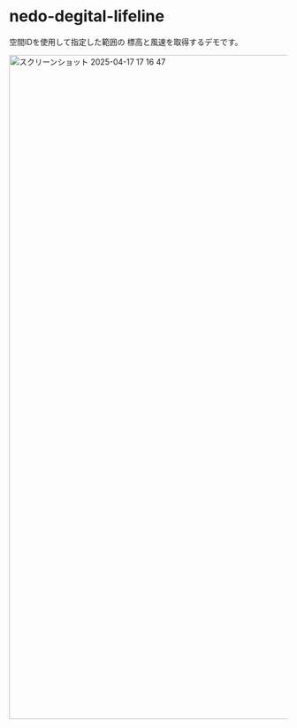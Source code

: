 # nedo-degital-lifeline

空間IDを使用して指定した範囲の 標高と風速を取得するデモです。

<img width="1200" alt="スクリーンショット 2025-04-17 17 16 47" src="https://github.com/user-attachments/assets/e1583926-c560-401a-b9f5-cbc2b3865ca8" />
